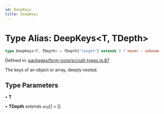 ```yaml
---
id: DeepKeys
title: DeepKeys
---
```


<!-- DO NOT EDIT: this page is autogenerated from the type comments -->

# Type Alias: DeepKeys\<T, TDepth\>

```ts
type DeepKeys<T, TDepth> = TDepth["length"] extends 5 ? never : unknown extends T ? PrefixFromDepth<string, TDepth> : T extends readonly any[] & IsTuple<T> ? PrefixTupleAccessor<T, AllowedIndexes<T>, TDepth> : T extends any[] ? PrefixArrayAccessor<T, [...TDepth, any]> : T extends Date ? never : T extends object ? PrefixObjectAccessor<T, TDepth> : T extends string | number | boolean | bigint ? "" : never;
```

Defined in: [packages/form-core/src/util-types.ts:87](https://github.com/TanStack/form/blob/main/packages/form-core/src/util-types.ts#L87)

The keys of an object or array, deeply nested.

## Type Parameters

• **T**

• **TDepth** *extends* `any`[] = \[\]
